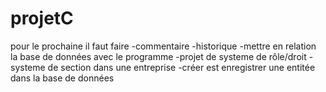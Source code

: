 # projetC
 
pour le prochaine il faut faire 
-commentaire 
-historique 
-mettre en relation la base de données avec le programme
-projet de systeme de rôle/droit
-systeme de section dans une entreprise
-créer est enregistrer une entitée dans la base de données 
